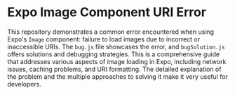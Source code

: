 # Expo Image Component URI Error

This repository demonstrates a common error encountered when using Expo's `Image` component: failure to load images due to incorrect or inaccessible URIs. The `bug.js` file showcases the error, and `bugSolution.js` offers solutions and debugging strategies.  This is a comprehensive guide that addresses various aspects of image loading in Expo, including network issues, caching problems, and URI formatting. The detailed explanation of the problem and the multiple approaches to solving it make it very useful for developers.